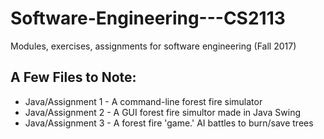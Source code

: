 # Software-Engineering---CS2113
Modules, exercises, assignments for software engineering (Fall 2017)

## A Few Files to Note:
* Java/Assignment 1 - A command-line forest fire simulator
* Java/Assignment 2 - A GUI forest fire simultor made in Java Swing
* Java/Assignment 3 - A forest fire 'game.'  AI battles to burn/save trees
